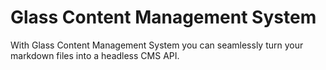 # Glass Content Management System

With Glass Content Management System you can seamlessly turn your markdown files into a headless CMS API.
